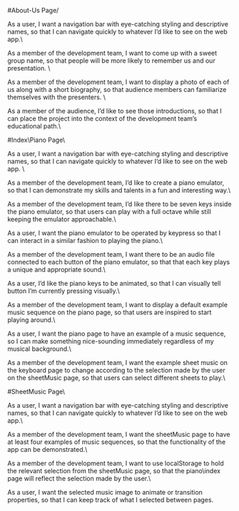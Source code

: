 #About-Us Page/

As a user, I want a navigation bar with eye-catching styling and descriptive names, so that I can navigate quickly to whatever I’d like to see on the web app.\

As a member of the development team, I want to come up with a sweet group name, so that people will be more likely to remember us and our presentation. \

As a member of the development team, I want to display a photo of each of us along with a short biography, so that audience members can familiarize themselves with the presenters. \

As a member of the audience, I’d like to see those introductions, so that I can place the project into the context of the development team’s educational path.\

#Index\Piano Page\

As a user, I want a navigation bar with eye-catching styling and descriptive names, so that I can navigate quickly to whatever I’d like to see on the web app. \

As a member of the development team, I’d like to create a piano emulator, so that I can demonstrate my skills and talents in a fun and interesting way.\

As a member of the development team, I’d like there to be seven keys inside the piano emulator, so that users can play with a full octave while still keeping the emulator approachable.\

As a user, I want the piano emulator to be operated by keypress so that I can interact in a similar fashion to playing the piano.\

As a member of the development team, I want there to be an audio file connected to each button of the piano emulator, so that that each key plays a unique and appropriate sound.\

As a user, I’d like the piano keys to be animated, so that I can visually tell button I’m currently pressing visually.\

As a member of the development team, I want to display a default example music sequence on the piano page, so that users are inspired to start playing around.\

As a user, I want the piano page to have an example of a music sequence, so I can make something nice-sounding immediately regardless of my musical background.\

As a member of the development team, I want the example sheet music on the keyboard page to change according to the selection made by the user on the sheetMusic page, so that users can select different sheets to play.\

#SheetMusic Page\

As a user, I want a navigation bar with eye-catching styling and descriptive names, so that I can navigate quickly to whatever I’d like to see on the web app.\

As a member of the development team, I want the sheetMusic page to have at least four examples of music sequences, so that the functionality of the app can be demonstrated.\

As a member of the development team, I want to use localStorage to hold the relevant selection from the sheetMusic page, so that the piano\index page will reflect the selection made by the user.\

As a user, I want the selected music image to animate or transition properties, so that I can keep track of what I selected between pages.